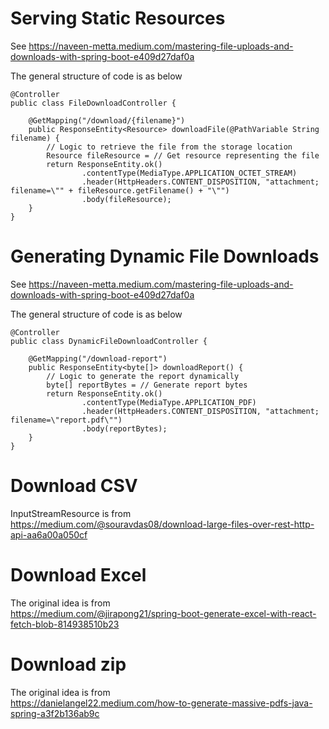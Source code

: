 # Serving Static Resources

See
https://naveen-metta.medium.com/mastering-file-uploads-and-downloads-with-spring-boot-e409d27daf0a

The general structure of code is as below

```
@Controller
public class FileDownloadController {

    @GetMapping("/download/{filename}")
    public ResponseEntity<Resource> downloadFile(@PathVariable String filename) {
        // Logic to retrieve the file from the storage location
        Resource fileResource = // Get resource representing the file
        return ResponseEntity.ok()
                .contentType(MediaType.APPLICATION_OCTET_STREAM)
                .header(HttpHeaders.CONTENT_DISPOSITION, "attachment; filename=\"" + fileResource.getFilename() + "\"")
                .body(fileResource);
    }
}
```

# Generating Dynamic File Downloads

See
https://naveen-metta.medium.com/mastering-file-uploads-and-downloads-with-spring-boot-e409d27daf0a

The general structure of code is as below

```
@Controller
public class DynamicFileDownloadController {

    @GetMapping("/download-report")
    public ResponseEntity<byte[]> downloadReport() {
        // Logic to generate the report dynamically
        byte[] reportBytes = // Generate report bytes
        return ResponseEntity.ok()
                .contentType(MediaType.APPLICATION_PDF)
                .header(HttpHeaders.CONTENT_DISPOSITION, "attachment; filename=\"report.pdf\"")
                .body(reportBytes);
    }
}
```

# Download CSV

InputStreamResource is from  
https://medium.com/@souravdas08/download-large-files-over-rest-http-api-aa6a00a050cf

# Download Excel

The original idea is from  
https://medium.com/@jirapong21/spring-boot-generate-excel-with-react-fetch-blob-814938510b23

# Download zip

The original idea is from  
https://danielangel22.medium.com/how-to-generate-massive-pdfs-java-spring-a3f2b136ab9c
